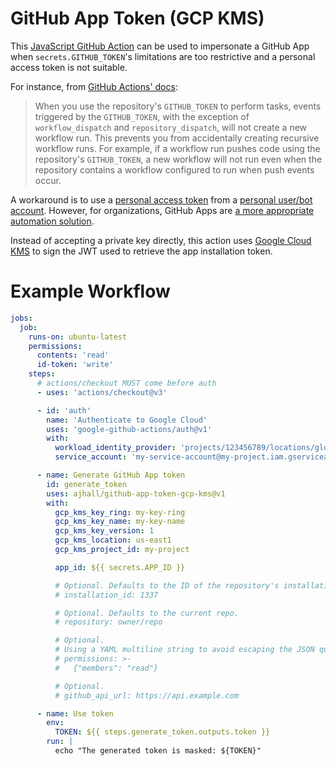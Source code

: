 # GitHub App Token (GCP KMS)

This [JavaScript GitHub Action](https://help.github.com/en/actions/building-actions/about-actions#javascript-actions) can be used to impersonate a GitHub App when `secrets.GITHUB_TOKEN`'s limitations are too restrictive and a personal access token is not suitable.

For instance, from [GitHub Actions' docs](https://docs.github.com/en/actions/using-workflows/triggering-a-workflow#triggering-a-workflow-from-a-workflow):

> When you use the repository's `GITHUB_TOKEN` to perform tasks, events triggered by the `GITHUB_TOKEN`, with the exception of `workflow_dispatch` and `repository_dispatch`, will not create a new workflow run.
> This prevents you from accidentally creating recursive workflow runs.
> For example, if a workflow run pushes code using the repository's `GITHUB_TOKEN`, a new workflow will not run even when the repository contains a workflow configured to run when push events occur.

A workaround is to use a [personal access token](https://help.github.com/en/github/authenticating-to-github/creating-a-personal-access-token-for-the-command-line) from a [personal user/bot account](https://help.github.com/en/github/getting-started-with-github/types-of-github-accounts#personal-user-accounts).
However, for organizations, GitHub Apps are [a more appropriate automation solution](https://developer.github.com/apps/differences-between-apps/#machine-vs-bot-accounts).

Instead of accepting a private key directly, this action uses [Google Cloud KMS](https://cloud.google.com/security-key-management) to sign the JWT used to retrieve the app installation token.

# Example Workflow

```yml
jobs:
  job:
    runs-on: ubuntu-latest
    permissions:
      contents: 'read'
      id-token: 'write'
    steps:
      # actions/checkout MUST come before auth
      - uses: 'actions/checkout@v3'

      - id: 'auth'
        name: 'Authenticate to Google Cloud'
        uses: 'google-github-actions/auth@v1'
        with:
          workload_identity_provider: 'projects/123456789/locations/global/workloadIdentityPools/my-pool/providers/my-provider'
          service_account: 'my-service-account@my-project.iam.gserviceaccount.com'

      - name: Generate GitHub App token
        id: generate_token
        uses: ajhall/github-app-token-gcp-kms@v1
        with:
          gcp_kms_key_ring: my-key-ring
          gcp_kms_key_name: my-key-name
          gcp_kms_key_version: 1
          gcp_kms_location: us-east1
          gcp_kms_project_id: my-project

          app_id: ${{ secrets.APP_ID }}

          # Optional. Defaults to the ID of the repository's installation.
          # installation_id: 1337

          # Optional. Defaults to the current repo.
          # repository: owner/repo

          # Optional.
          # Using a YAML multiline string to avoid escaping the JSON quotes.
          # permissions: >-
          #   {"members": "read"}

          # Optional.
          # github_api_url: https://api.example.com

      - name: Use token
        env:
          TOKEN: ${{ steps.generate_token.outputs.token }}
        run: |
          echo "The generated token is masked: ${TOKEN}"
```
